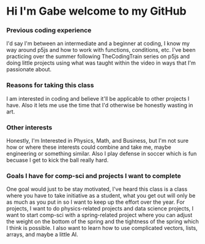 # Hi I'm Gabe welcome to my GitHub
### Previous coding experience
I'd say I'm between an intermediate and a beginner at coding, I know my way around p5js and how to work with functions, conditions, etc. I've  been practicing over the summer following TheCodingTrain series on p5js and doing little projects using what was taught within the video in ways that I'm passionate about.

 ### Reasons for taking this class
I am interested in coding and believe it'll be applicable to other projects I have. Also it lets me use the time that I'd otherwise be honestly wasting in art.

 ### Other interests
Honestly, I'm Interested in Physics, Math, and Business, but I'm not sure how or where these interests could combine and take me, maybe engineering or something similar. Also I play defense in soccer which is fun becuase I get to kick the ball really hard. 

 ### Goals I have for comp-sci and projects I want to complete
 One goal would just to be stay motivated, I've heard this class is a class where you have to take initiative as a student, what you get out will only be as much as you put in so I want to keep up the effort over the year. For projects, I want to do physics-related projects and data science projects, I want to start comp-sci with a spring-related project where you can adjust the weight on the bottom of the spring and the tightness of the spring which I think is possible. I also want to learn how to use complicated vectors, lists, arrays, and maybe a little AI.
